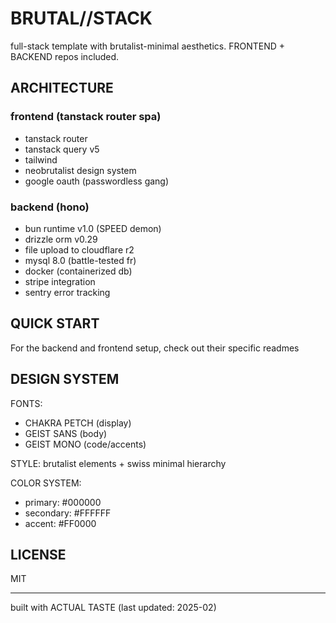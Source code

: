 # BRUTAL//STACK

full-stack template with brutalist-minimal aesthetics. FRONTEND + BACKEND repos included.

## ARCHITECTURE

### frontend (tanstack router spa)
- tanstack router
- tanstack query v5
- tailwind
- neobrutalist design system
- google oauth (passwordless gang)

### backend (hono)
- bun runtime v1.0 (SPEED demon)
- drizzle orm v0.29
- file upload to cloudflare r2
- mysql 8.0 (battle-tested fr)
- docker (containerized db)
- stripe integration
- sentry error tracking

## QUICK START

For the backend and frontend setup, check out their specific readmes

## DESIGN SYSTEM

FONTS:
- CHAKRA PETCH (display)
- GEIST SANS (body)
- GEIST MONO (code/accents)

STYLE: brutalist elements + swiss minimal hierarchy

COLOR SYSTEM:
- primary: #000000
- secondary: #FFFFFF
- accent: #FF0000

## LICENSE

MIT

---

built with ACTUAL TASTE
(last updated: 2025-02)
